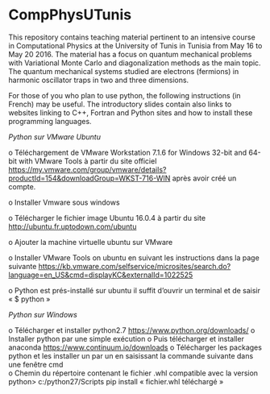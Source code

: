 # CompPhysUTunis
This repository contains teaching material pertinent to an intensive course in Computational Physics 
at the University of Tunis in Tunisia 
from May  16 to May 20 2016.  The material has a focus 
on quantum mechanical problems with Variational Monte Carlo and diagonalization methods as the main topic. 
The quantum mechanical systems studied are electrons (fermions) 
in harmonic oscillator traps in two and three dimensions.

For those of you who plan to use python, the following instructions (in French) may be useful. The introductory  slides contain also links to websites linking to C++, Fortran and Python sites and how to install these programming languages.

*Python sur VMware Ubuntu*

o Téléchargement de VMware Workstation 7.1.6 for Windows 32-bit and 64-bit with  VMware Tools  à partir du site officiel  https://my.vmware.com/group/vmware/details?productId=154&downloadGroup=WKST-716-WIN après avoir créé un compte.

o Installer Vmware sous windows 

o Télécharger le fichier image Ubuntu  16.0.4 à partir du site http://ubuntu.fr.uptodown.com/ubuntu 

o Ajouter la machine virtuelle ubuntu sur VMware

o Installer VMware Tools on ubuntu en suivant les instructions dans la page suivante https://kb.vmware.com/selfservice/microsites/search.do?language=en_US&cmd=displayKC&externalId=1022525 

o Python est prés-installé sur  ubuntu il suffit d’ouvrir un terminal  et de saisir 
« $ python »


*Python sur Windows*

o Télécharger et installer python2.7 https://www.python.org/downloads/
o Installer python par une simple exécution 
o Puis télécharger et installer anaconda https://www.continuum.io/downloads
o Télécharger les packages python et les installer un par un en saisissant la commande  suivante dans une fenêtre cmd   
o Chemin du répertoire contenant le fichier .whl compatible avec la version python> c:/python27/Scripts pip install « fichier.whl téléchargé » 

